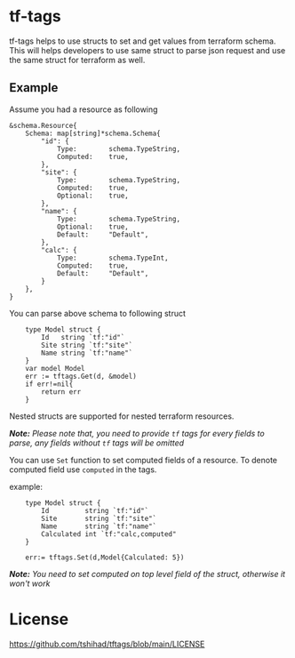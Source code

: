# tf-tags
tf-tags helps to use structs to set and get values from terraform schema. This will helps developers to use same struct
to parse json request and use the same struct for terraform as well.

## Example
Assume you had a resource as following
```
&schema.Resource{
    Schema: map[string]*schema.Schema{
        "id": {
            Type:        schema.TypeString,
            Computed:    true,
        },
        "site": {
            Type:        schema.TypeString,
            Computed:    true,
            Optional:    true,
        },
        "name": {
            Type:        schema.TypeString,
            Optional:    true,
            Default:     "Default",
        },
        "calc": {
            Type:        schema.TypeInt,
            Computed:    true,
            Default:     "Default",
        }
    },
}
```

You can parse above schema to following struct
```
    type Model struct {
        Id   string `tf:"id"`
        Site string `tf:"site"`
        Name string `tf:"name"`
    }
    var model Model
    err := tftags.Get(d, &model)
    if err!=nil{
        return err
    }
```

Nested structs are supported for nested terraform resources.

_**Note:** Please note that, you need to provide `tf` tags for every fields to parse, any fields without `tf` tags will be omitted_

You can use `Set` function to set computed fields of a resource. To denote computed field use `computed` in the tags.

example:
```
    type Model struct {
        Id         string `tf:"id"`
        Site       string `tf:"site"`
        Name       string `tf:"name"`
        Calculated int `tf:"calc,computed"
    }

    err:= tftags.Set(d,Model{Calculated: 5})
```

_**Note:** You need to set computed on top level field of the struct, otherwise it won't work_


# License
https://github.com/tshihad/tftags/blob/main/LICENSE
